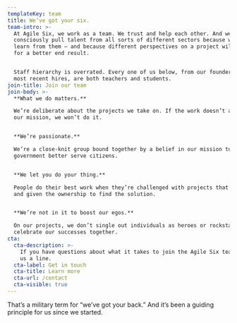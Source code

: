 ```yaml
---
templateKey: team
title: We’ve got your six.
team-intro: >-
  At Agile Six, we work as a team. We trust and help each other. And we
  consciously pull talent from all sorts of different sectors because we want to
  learn from them — and because different perspectives on a project will make
  for a better end result.


  Staff hierarchy is overrated. Every one of us below, from our founders to our
  most recent hires, are both teachers and students.
join-title: Join our team
join-body: >-
  **What we do matters.**

  We’re deliberate about the projects we take on. If the work doesn’t align with
  our mission, we won’t do it.


  **We’re passionate.**

  We’re a close-knit group bound together by a belief in our mission to help
  government better serve citizens.


  **We let you do your thing.**

  People do their best work when they’re challenged with projects that matter
  and given the ownership to find the solution. 


  **We’re not in it to boost our egos.**

  On our projects, we don’t single out individuals as heroes or rockstars. We
  celebrate our successes together.
cta:
  cta-description: >-
    If you have questions about what it takes to join the Agile Six team, drop
    us a line.
  cta-label: Get in touch
  cta-title: Learn more
  cta-url: /contact
  cta-visible: true
---
```


That’s a military term for “we’ve got your back.” And it’s been a guiding principle for us since we started.
